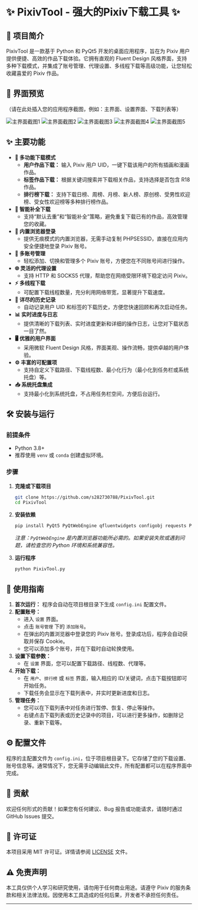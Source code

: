 # ✨ PixivTool - 强大的Pixiv下载工具 ✨


## 🚀 项目简介

PixivTool 是一款基于 Python 和 PyQt5 开发的桌面应用程序，旨在为 Pixiv 用户提供便捷、高效的作品下载体验。它拥有直观的 Fluent Design 风格界面，支持多种下载模式，并集成了账号管理、代理设置、多线程下载等高级功能，让您轻松收藏喜爱的 Pixiv 作品。

## 📸 界面预览

（请在此处插入您的应用程序截图，例如：主界面、设置界面、下载列表等）

![主界面截图1](https://github.com/s282730788/PixivTool/blob/main/pic/1.png)
![主界面截图2](https://github.com/s282730788/PixivTool/blob/main/pic/2.png)
![主界面截图3](https://github.com/s282730788/PixivTool/blob/main/pic/3.png)
![主界面截图4](https://github.com/s282730788/PixivTool/blob/main/pic/4.png)
![主界面截图5](https://github.com/s282730788/PixivTool/blob/main/pic/5.png)


## ✨ 主要功能

*   **🎨 多功能下载模式**
    *   **用户作品下载：** 输入 Pixiv 用户 UID，一键下载该用户的所有插画和漫画作品。
    *   **标签作品下载：** 根据关键词搜索并下载相关作品，支持选择是否包含 R18 作品。
    *   **排行榜下载：** 支持下载日榜、周榜、月榜、新人榜、原创榜、受男性欢迎榜、受女性欢迎榜等多种排行榜作品。
*   **🔄 智能补全下载**
    *   支持“默认去重”和“智能补全”策略，避免重复下载已有的作品，高效管理您的收藏。
*   **🔐 内置浏览器登录**
    *   提供无痕模式的内置浏览器，无需手动复制 PHPSESSID，直接在应用内安全便捷地登录 Pixiv 账号。
*   **👥 多账号管理**
    *   轻松添加、切换和管理多个 Pixiv 账号，方便您在不同账号间进行操作。
*   **🌐 灵活的代理设置**
    *   支持 HTTP 和 SOCKS5 代理，帮助您在网络受限环境下稳定访问 Pixiv。
*   **⚡ 多线程下载**
    *   可配置下载线程数量，充分利用网络带宽，显著提升下载速度。
*   **📜 详尽的历史记录**
    *   自动记录用户 UID 和标签的下载历史，方便您快速回顾和再次启动任务。
*   **📊 实时进度与日志**
    *   提供清晰的下载列表、实时进度更新和详细的操作日志，让您对下载状态一目了然。
*   **🖥️ 优雅的用户界面**
    *   采用微软 Fluent Design 风格，界面美观、操作流畅，提供卓越的用户体验。
*   **⚙️ 丰富的可配置项**
    *   支持自定义下载路径、下载线程数、最小化行为（最小化到任务栏或系统托盘）等。
*   **📥 系统托盘集成**
    *   支持最小化到系统托盘，不占用任务栏空间，方便后台运行。

## 🛠️ 安装与运行

### 前提条件

*   Python 3.8+
*   推荐使用 `venv` 或 `conda` 创建虚拟环境。

### 步骤

1.  **克隆或下载项目**

    ```bash
    git clone https://github.com/s282730788/PixivTool.git
    cd PixivTool
    ```

2.  **安装依赖**

    ```bash
    pip install PyQt5 PyQtWebEngine qfluentwidgets configobj requests Pillow
    ```
    *注意：`PyQtWebEngine` 是内置浏览器功能所必需的。如果安装失败或遇到问题，请检查您的 Python 环境和系统兼容性。*

3.  **运行程序**

    ```bash
    python PixivTool.py
    ```

## 🚀 使用指南

1.  **首次运行：** 程序会自动在项目根目录下生成 `config.ini` 配置文件。
2.  **配置账号：**
    *   进入 `设置` 界面。
    *   点击 `账号管理` 下的 `添加账号`。
    *   在弹出的内置浏览器中登录您的 Pixiv 账号。登录成功后，程序会自动获取并保存 Cookie。
    *   您可以添加多个账号，并在下载时自动轮换使用。
3.  **设置下载参数：**
    *   在 `设置` 界面，您可以配置下载路径、线程数、代理等。
4.  **开始下载：**
    *   在 `用户`、`排行榜` 或 `标签` 界面，输入相应的 ID/关键词，点击下载按钮即可开始任务。
    *   下载任务会显示在下载列表中，并实时更新进度和日志。
5.  **管理任务：**
    *   您可以在下载列表中对任务进行暂停、恢复、停止等操作。
    *   右键点击下载列表或历史记录中的项目，可以进行更多操作，如删除记录、重新下载等。

## ⚙️ 配置文件

程序的主配置文件为 `config.ini`，位于项目根目录下。它存储了您的下载设置、账号信息等。通常情况下，您无需手动编辑此文件，所有配置都可以在程序界面中完成。

## 🤝 贡献

欢迎任何形式的贡献！如果您有任何建议、Bug 报告或功能请求，请随时通过 GitHub Issues 提交。

## 📄 许可证

本项目采用 MIT 许可证。详情请参阅 [LICENSE](LICENSE) 文件。

## ⚠️ 免责声明

本工具仅供个人学习和研究使用，请勿用于任何商业用途。请遵守 Pixiv 的服务条款和相关法律法规。因使用本工具造成的任何后果，开发者不承担任何责任。

---

